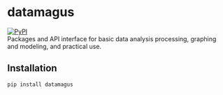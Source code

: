# datamagus
[![PyPI](https://img.shields.io/badge/PyPI-0.0.1-yellow)](https://pypi.org/project/datamagus/)</br>
Packages and API interface for basic data analysis processing, graphing and modeling, and practical use.


## Installation
```
pip install datamagus
```